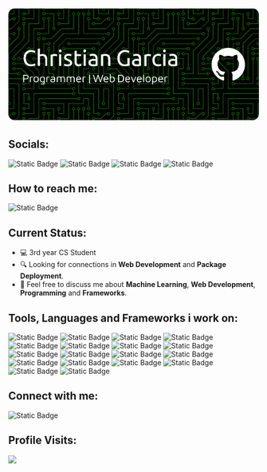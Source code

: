 # ![github-header-image](assets/github-header-image.png)

## Socials:
<img alt="Static Badge" src="https://img.shields.io/badge/Christian_Garcia-blue?style=for-the-badge&logo=facebook&logoColor=white&link=https%3A%2F%2Fwww.facebook.com%2Fiyaniyan11"> <img alt="Static Badge" src="https://img.shields.io/badge/Christian_Garcia-%23E4405F?style=for-the-badge&logo=instagram&logoColor=white&link=https%3A%2F%2Fwww.instagram.com%2Fits_iyaniyan%3Figsh%3DMXU3bWx2ODhkN3hsNw%3D%3D"> 
<img alt="Static Badge" src="https://img.shields.io/badge/Christian_Garcia-%23FF0000?style=for-the-badge&logo=YouTube&logoColor=white&link=https%3A%2F%2Fwww.youtube.com%2F%40iyaniyan_11"> <img alt="Static Badge" src="https://img.shields.io/badge/Christian_Garcia-%2369C9D0?style=for-the-badge&logo=tiktok&logoColor=white&link=tiktok.com%2F%40iyaniyan0311">

## How to reach me:
<img alt="Static Badge" src="https://img.shields.io/badge/Christian_Garcia-%23DB4437?style=for-the-badge&logo=gmail&logoColor=white&link=iyaniyan03112003%40gmail.com">

## Current Status:
- 💻 3rd year CS Student
- 🔍 Looking for connections in **Web Development** and **Package Deployment**.
- 💬 Feel free to discuss me about **Machine Learning**, **Web Development**, **Programming** and **Frameworks**. 

## Tools, Languages and Frameworks i work on:
![Static Badge](https://img.shields.io/badge/Python-%233776AB?style=for-the-badge&logo=Python&logoColor=white)
![Static Badge](https://img.shields.io/badge/JavaScript-%23F7DF1E?style=for-the-badge&logo=JavaScript&logoColor=black)
![Static Badge](https://img.shields.io/badge/PHP-%234F5D95?style=for-the-badge&logo=Php&logoColor=white&logoSize=auto)
![Static Badge](https://img.shields.io/badge/HTML-%23E44D26?style=for-the-badge&logo=Html5&logoColor=white&logoSize=auto)
![Static Badge](https://img.shields.io/badge/Tailwind-%2338B2AC?style=for-the-badge&logo=Tailwindcss&logoColor=white&logoSize=auto)
![Static Badge](https://img.shields.io/badge/Termux-%231E90FF?style=for-the-badge&logo=GNU%20bash&logoColor=white&logoSize=auto)
![Static Badge](https://img.shields.io/badge/Flask-%23%23000000?style=for-the-badge&logo=Flask&logoColor=white&logoSize=auto)
![Static Badge](https://img.shields.io/badge/React-%2361DAFB?style=for-the-badge&logo=React&logoColor=black&logoSize=amg)
![Static Badge](https://img.shields.io/badge/Node.Js-%23339933?style=for-the-badge&logo=Node.js&logoColor=white&logoSize=amg)
![Static Badge](https://img.shields.io/badge/Git-%23F05032?style=for-the-badge&logo=Git&logoColor=white&logoSize=amg)
![Static Badge](https://img.shields.io/badge/xampp-%23FB7A24?style=for-the-badge&logo=Xampp&logoColor=white&logoSize=auto)
![Static Badge](https://img.shields.io/badge/Vs_Code-black?style=for-the-badge&logo=Visual-studio-code&logoColor=%23007ACC&logoSize=auto)
![Static Badge](https://img.shields.io/badge/Bootstrap-%237952B3?style=for-the-badge&logo=Bootstrap&logoColor=white)
![Static Badge](https://img.shields.io/badge/PyCharm-%2300BFB3?style=for-the-badge&logo=Pycharm&logoColor=black&logoSize=auto)
![Static Badge](https://img.shields.io/badge/Jupyter-black?style=for-the-badge&logo=Jupyter&logoColor=%23F37626&logoSize=auto)
![Static Badge](https://img.shields.io/badge/Numpy-%23013243?style=for-the-badge&logo=Numpy&logoSize=auto)
![Static Badge](https://img.shields.io/badge/Pandas-white?style=for-the-badge&logo=Pandas&logoColor=%23150458&logoSize=auto)
![Static Badge](https://img.shields.io/badge/Figma-%230ACF83?style=for-the-badge&logo=Figma&logoColor=white&logoSize=auto)


## Connect with me:
<img alt="Static Badge" src="https://img.shields.io/badge/kaggle-%2320BEFF?style=for-the-badge&logo=kaggle&logoColor=white&link=https%3A%2F%2Fwww.kaggle.com%2Fchristiangarcia0311">

## Profile Visits:
![](https://komarev.com/ghpvc/?username=christiangarcia0311&color=blue&style=for-the-badge)
